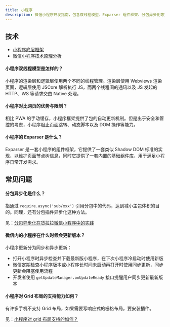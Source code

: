 ```yaml
---
title: 小程序
description: 微信小程序开发指南，包含双线程模型、Exparser 组件框架、分包异步化等技术原理和最佳实践。
---
```


## 技术

* [小程序底层框架](https://developers.weixin.qq.com/ebook?action=get_post_info&volumn=1&lang=zh_CN&book=miniprogram&docid=0000e82f924ca0bb00869a5de5ec0a)
* [微信小程序技术原理分析](https://zhaomenghuan.js.org/blog/wechat-miniprogram-principle-analysis.html)

#### 小程序双线程模型是怎样的？

小程序的渲染层和逻辑层使用两个不同的线程管理。渲染层使用 Webviews 渲染页面，逻辑层使用 JSCore 解析执行 JS，而两个线程间的通讯以及 JS 发起的 HTTP、WS 等请求交由 Native 处理。

#### 小程序对比网页的优势与限制？

相比 PWA 的手动缓存，小程序框架提供了包的自动更新机制。但是出于安全和管控的考虑，小程序阻止页面跳转、动态脚本以及 DOM 操作等能力。

#### 小程序的 Exparser 是什么？

Exparser 是一套小程序的组件框架，它提供了一套类似 Shadow DOM 标准的实现，以维护页面节点树信息，同时它提供了一套内置的基础组件库，用于满足小程序日常开发需求。

## 常见问题

#### 分包异步化是什么？

指通过 `require.async('sub/xxx')` 引用分包中的代码，达到减小主包体积的目的。同理，还有分包插件异步化这种方法。

见：[分包异步化在货拉拉微信小程序中的实践](https://juejin.cn/post/7205092873326723109)

#### 微信内的小程序在什么时候会更新版本？

小程序更新分为同步和异步更新：

* 打开小程序时异步检查并下载最新版小程序，在下次小程序冷启动时使用新版
* 微信定期检查小程序版本或小程序长时间未启动再打开时使用同步更新，同步更新会阻塞使用流程
* 开发者使用 `getUpdateManager.onUpdateReady` 接口提醒用户同步更新最新版本

#### 小程序对 Grid 布局的支持能力如何？

有许多手机不支持 Grid 布局，如果需要写响应式的栅格布局，要安装插件。

见：[小程序对 grid 布局支持的如何？](https://developers.weixin.qq.com/community/develop/doc/000004337c41c074412c471d356000?jumpto=comment&commentid=000e664b2e8f28c4432c782675b0)
